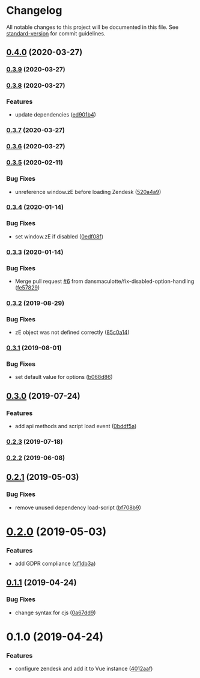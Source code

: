 # Changelog

All notable changes to this project will be documented in this file. See [standard-version](https://github.com/conventional-changelog/standard-version) for commit guidelines.

## [0.4.0](https://github.com/dansmaculotte/vue-zendesk/compare/v0.3.9...v0.4.0) (2020-03-27)

### [0.3.9](https://github.com/dansmaculotte/vue-zendesk/compare/v0.3.8...v0.3.9) (2020-03-27)

### [0.3.8](https://github.com/dansmaculotte/vue-zendesk/compare/v0.3.7...v0.3.8) (2020-03-27)


### Features

* update dependencies ([ed901b4](https://github.com/dansmaculotte/vue-zendesk/commit/ed901b4b532f67229517cb099108aeb620780fa9))

### [0.3.7](https://github.com/dansmaculotte/vue-zendesk/compare/v0.3.6...v0.3.7) (2020-03-27)

### [0.3.6](https://github.com/dansmaculotte/vue-zendesk/compare/v0.3.5...v0.3.6) (2020-03-27)

### [0.3.5](https://github.com/dansmaculotte/vue-zendesk/compare/v0.3.4...v0.3.5) (2020-02-11)


### Bug Fixes

* unreference window.zE before loading Zendesk ([520a4a9](https://github.com/dansmaculotte/vue-zendesk/commit/520a4a9ed98ef48c37c38f43a9ce126384cd8102))

### [0.3.4](https://github.com/dansmaculotte/vue-zendesk/compare/v0.3.3...v0.3.4) (2020-01-14)


### Bug Fixes

* set window.zE if disabled ([0edf08f](https://github.com/dansmaculotte/vue-zendesk/commit/0edf08fb74a1310d1dc182d84776a05f5416077c))

### [0.3.3](https://github.com/dansmaculotte/vue-zendesk/compare/v0.3.2...v0.3.3) (2020-01-14)


### Bug Fixes

* Merge pull request [#6](https://github.com/dansmaculotte/vue-zendesk/issues/6) from dansmaculotte/fix-disabled-option-handling ([fe57829](https://github.com/dansmaculotte/vue-zendesk/commit/fe578292a134b0dec00b02aee44c9fd7c55d19e9))

### [0.3.2](https://github.com/dansmaculotte/vue-zendesk/compare/v0.3.1...v0.3.2) (2019-08-29)


### Bug Fixes

* zE object was not defined correctly ([85c0a14](https://github.com/dansmaculotte/vue-zendesk/commit/85c0a14))

### [0.3.1](https://github.com/dansmaculotte/vue-zendesk/compare/v0.3.0...v0.3.1) (2019-08-01)


### Bug Fixes

* set default value for options ([b068d86](https://github.com/dansmaculotte/vue-zendesk/commit/b068d86))



## [0.3.0](https://github.com/dansmaculotte/vue-zendesk/compare/v0.2.3...v0.3.0) (2019-07-24)


### Features

* add api methods and script load event ([0bddf5a](https://github.com/dansmaculotte/vue-zendesk/commit/0bddf5a))



### [0.2.3](https://github.com/dansmaculotte/vue-zendesk/compare/v0.2.2...v0.2.3) (2019-07-18)



### [0.2.2](https://github.com/dansmaculotte/vue-zendesk/compare/v0.2.1...v0.2.2) (2019-06-08)



## [0.2.1](https://github.com/dansmaculotte/vue-zendesk/compare/v0.2.0...v0.2.1) (2019-05-03)


### Bug Fixes

* remove unused dependency load-script ([bf708b9](https://github.com/dansmaculotte/vue-zendesk/commit/bf708b9))



# [0.2.0](https://github.com/dansmaculotte/vue-zendesk/compare/v0.1.1...v0.2.0) (2019-05-03)


### Features

* add GDPR compliance ([cf1db3a](https://github.com/dansmaculotte/vue-zendesk/commit/cf1db3a))



## [0.1.1](https://github.com/dansmaculotte/vue-zendesk/compare/v0.1.0...v0.1.1) (2019-04-24)


### Bug Fixes

* change syntax for cjs ([0a67dd9](https://github.com/dansmaculotte/vue-zendesk/commit/0a67dd9))



# 0.1.0 (2019-04-24)


### Features

* configure zendesk and add it to Vue instance ([4012aaf](https://github.com/dansmaculotte/vue-zendesk/commit/4012aaf))
